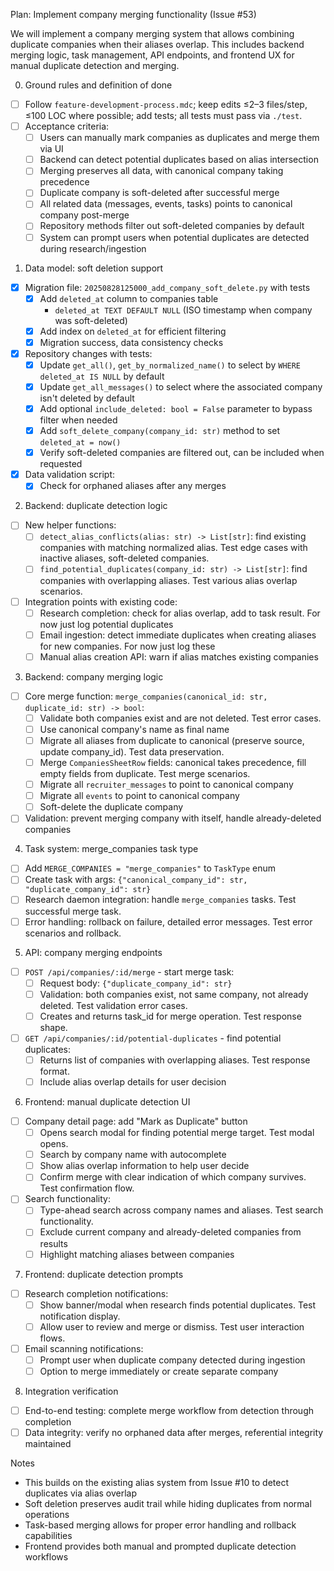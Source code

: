 Plan: Implement company merging functionality (Issue #53)

We will implement a company merging system that allows combining duplicate companies when their aliases overlap. This includes backend merging logic, task management, API endpoints, and frontend UX for manual duplicate detection and merging.

0. Ground rules and definition of done

- [ ] Follow `feature-development-process.mdc`; keep edits ≤2–3 files/step, ≤100 LOC where possible; add tests; all tests must pass via `./test`.
- [ ] Acceptance criteria:
  - [ ] Users can manually mark companies as duplicates and merge them via UI
  - [ ] Backend can detect potential duplicates based on alias intersection
  - [ ] Merging preserves all data, with canonical company taking precedence
  - [ ] Duplicate company is soft-deleted after successful merge
  - [ ] All related data (messages, events, tasks) points to canonical company post-merge
  - [ ] Repository methods filter out soft-deleted companies by default
  - [ ] System can prompt users when potential duplicates are detected during research/ingestion

1. Data model: soft deletion support

- [x] Migration file: `20250828125000_add_company_soft_delete.py` with tests
    - [x] Add `deleted_at` column to companies table
         - `deleted_at TEXT DEFAULT NULL` (ISO timestamp when company was soft-deleted)
    - [x] Add index on `deleted_at` for efficient filtering
    - [x] Migration success, data consistency checks
- [x] Repository changes with tests:
  - [x] Update `get_all()`, `get_by_normalized_name()` to select by `WHERE deleted_at IS NULL` by default
  - [x] Update `get_all_messages()` to select where the associated company isn't deleted by default
  - [x] Add optional `include_deleted: bool = False` parameter to bypass filter when needed
  - [x] Add `soft_delete_company(company_id: str)` method to set `deleted_at = now()`
  - [x] Verify soft-deleted companies are filtered out, can be included when requested
- [x] Data validation script:
  - [x] Check for orphaned aliases after any merges

2. Backend: duplicate detection logic

- [ ] New helper functions:
  - [ ] `detect_alias_conflicts(alias: str) -> List[str]`: find existing companies with matching normalized alias. Test edge cases with inactive aliases, soft-deleted companies.
  - [ ] `find_potential_duplicates(company_id: str) -> List[str]`: find companies with overlapping aliases.  Test various alias overlap scenarios. 
- [ ] Integration points with existing code:
  - [ ] Research completion: check for alias overlap, add to task result. For now just log potential duplicates
  - [ ] Email ingestion: detect immediate duplicates when creating aliases for new companies. For now just log these
  - [ ] Manual alias creation API: warn if alias matches existing companies

3. Backend: company merging logic

- [ ] Core merge function: `merge_companies(canonical_id: str, duplicate_id: str) -> bool`:
  - [ ] Validate both companies exist and are not deleted. Test error cases.
  - [ ] Use canonical company's name as final name
  - [ ] Migrate all aliases from duplicate to canonical (preserve source, update company_id). Test data preservation.
  - [ ] Merge `CompaniesSheetRow` fields: canonical takes precedence, fill empty fields from duplicate. Test merge scenarios.
  - [ ] Migrate all `recruiter_messages` to point to canonical company
  - [ ] Migrate all `events` to point to canonical company  
  - [ ] Soft-delete the duplicate company
- [ ] Validation: prevent merging company with itself, handle already-deleted companies

4. Task system: merge_companies task type

- [ ] Add `MERGE_COMPANIES = "merge_companies"` to `TaskType` enum
- [ ] Create task with args: `{"canonical_company_id": str, "duplicate_company_id": str}`
- [ ] Research daemon integration: handle `merge_companies` tasks. Test successful merge task.
- [ ] Error handling: rollback on failure, detailed error messages. Test error scenarios and rollback.

5. API: company merging endpoints

- [ ] `POST /api/companies/:id/merge` - start merge task:
  - [ ] Request body: `{"duplicate_company_id": str}`
  - [ ] Validation: both companies exist, not same company, not already deleted. Test validation error cases.
  - [ ] Creates and returns task_id for merge operation. Test response shape.
- [ ] `GET /api/companies/:id/potential-duplicates` - find potential duplicates:
  - [ ] Returns list of companies with overlapping aliases. Test response format.
  - [ ] Include alias overlap details for user decision

6. Frontend: manual duplicate detection UI

- [ ] Company detail page: add "Mark as Duplicate" button
  - [ ] Opens search modal for finding potential merge target. Test modal opens.
  - [ ] Search by company name with autocomplete
  - [ ] Show alias overlap information to help user decide
  - [ ] Confirm merge with clear indication of which company survives. Test confirmation flow.
- [ ] Search functionality:
  - [ ] Type-ahead search across company names and aliases. Test search functionality.
  - [ ] Exclude current company and already-deleted companies from results
  - [ ] Highlight matching aliases between companies

7. Frontend: duplicate detection prompts

- [ ] Research completion notifications:
  - [ ] Show banner/modal when research finds potential duplicates. Test notification display.
  - [ ] Allow user to review and merge or dismiss. Test user interaction flows.
- [ ] Email scanning notifications:
  - [ ] Prompt user when duplicate company detected during ingestion
  - [ ] Option to merge immediately or create separate company

8. Integration verification

- [ ] End-to-end testing: complete merge workflow from detection through completion
- [ ] Data integrity: verify no orphaned data after merges, referential integrity maintained

Notes

- This builds on the existing alias system from Issue #10 to detect duplicates via alias overlap
- Soft deletion preserves audit trail while hiding duplicates from normal operations
- Task-based merging allows for proper error handling and rollback capabilities
- Frontend provides both manual and prompted duplicate detection workflows
